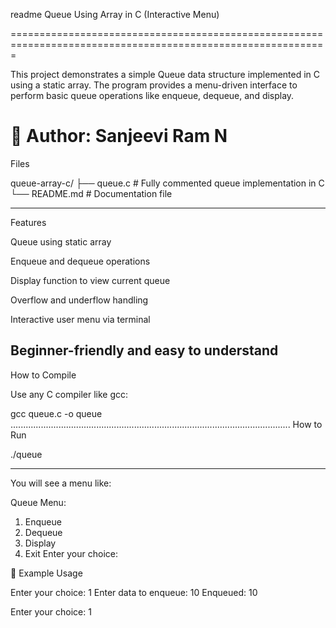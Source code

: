 readme
Queue Using Array in C (Interactive Menu)

=============================================================================================================

This project demonstrates a simple Queue data structure implemented in C using a static array. The program provides a menu-driven interface to perform basic queue operations like enqueue, dequeue, and display.

📌 Author: Sanjeevi Ram N
=============================================================================================================
Files

queue-array-c/
├── queue.c       # Fully commented queue implementation in C
└── README.md     # Documentation file
_____________________________________________________________________________________________________________
Features

Queue using static array

Enqueue and dequeue operations

Display function to view current queue

Overflow and underflow handling

Interactive user menu via terminal

Beginner-friendly and easy to understand
---------------------------------------------------------------------------------------------------------------
How to Compile

Use any C compiler like gcc:

gcc queue.c -o queue
...............................................................................................................
How to Run

./queue
_______________________________________________________________________________________________________________
You will see a menu like:

Queue Menu:
1. Enqueue
2. Dequeue
3. Display
4. Exit
Enter your choice:

🔄 Example Usage

Enter your choice: 1
Enter data to enqueue: 10
Enqueued: 10

Enter your choice: 1

